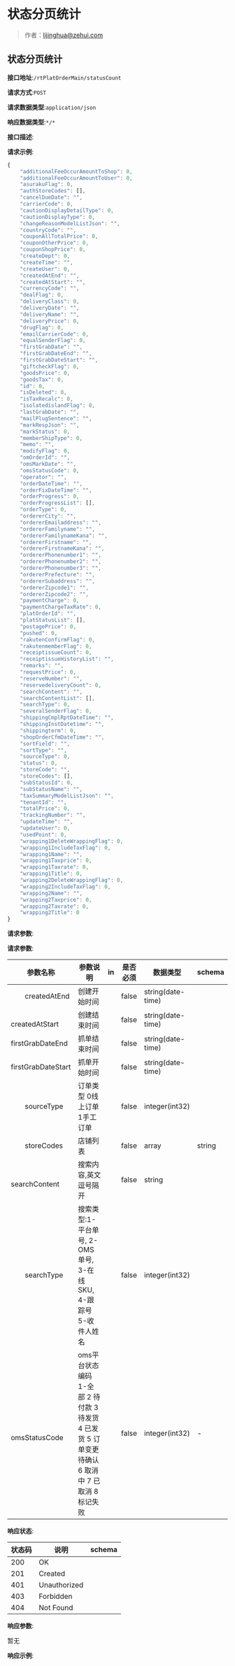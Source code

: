 # 状态分页统计

> 作者：lijinghua@zehui.com

## 状态分页统计


**接口地址**:`/rtPlatOrderMain/statusCount`


**请求方式**:`POST`


**请求数据类型**:`application/json`


**响应数据类型**:`*/*`


**接口描述**:


**请求示例**:


```javascript
{
	"additionalFeeOccurAmountToShop": 0,
	"additionalFeeOccurAmountToUser": 0,
	"asurakuFlag": 0,
	"authStoreCodes": [],
	"cancelDueDate": "",
	"carrierCode": 0,
	"cautionDisplayDetailType": 0,
	"cautionDisplayType": 0,
	"changeReasonModelListJson": "",
	"countryCode": "",
	"couponAllTotalPrice": 0,
	"couponOtherPrice": 0,
	"couponShopPrice": 0,
	"createDept": 0,
	"createTime": "",
	"createUser": 0,
	"createdAtEnd": "",
	"createdAtStart": "",
	"currencyCode": "",
	"dealFlag": 0,
	"deliveryClass": 0,
	"deliveryDate": "",
	"deliveryName": "",
	"deliveryPrice": 0,
	"drugFlag": 0,
	"emailCarrierCode": 0,
	"equalSenderFlag": 0,
	"firstGrabDate": "",
	"firstGrabDateEnd": "",
	"firstGrabDateStart": "",
	"giftcheckFlag": 0,
	"goodsPrice": 0,
	"goodsTax": 0,
	"id": 0,
	"isDeleted": 0,
	"isTaxRecalc": 0,
	"isolatedislandFlag": 0,
	"lastGrabDate": "",
	"mailPlugSentence": "",
	"markRespJson": "",
	"markStatus": 0,
	"memberShipType": 0,
	"memo": "",
	"modifyFlag": 0,
	"omOrderId": "",
	"omsMarkDate": "",
	"omsStatusCode": 0,
	"operator": "",
	"orderDateTime": "",
	"orderFixDateTime": "",
	"orderProgress": 0,
	"orderProgressList": [],
	"orderType": 0,
	"ordererCity": "",
	"ordererEmailaddress": "",
	"ordererFamilyname": "",
	"ordererFamilynameKana": "",
	"ordererFirstname": "",
	"ordererFirstnameKana": "",
	"ordererPhonenumber1": "",
	"ordererPhonenumber2": "",
	"ordererPhonenumber3": "",
	"ordererPrefecture": "",
	"ordererSubaddress": "",
	"ordererZipcode1": "",
	"ordererZipcode2": "",
	"paymentCharge": 0,
	"paymentChargeTaxRate": 0,
	"platOrderId": "",
	"platStatusList": [],
	"postagePrice": 0,
	"pushed": 0,
	"rakutenConfirmFlag": 0,
	"rakutenmemberFlag": 0,
	"receiptissueCount": 0,
	"receiptissueHistoryList": "",
	"remarks": "",
	"requestPrice": 0,
	"reserveNumber": "",
	"reservedeliveryCount": 0,
	"searchContent": "",
	"searchContentList": [],
	"searchType": 0,
	"severalSenderFlag": 0,
	"shippingCmplRptDateTime": "",
	"shippingInstDatetime": "",
	"shippingterm": 0,
	"shopOrderCfmDateTime": "",
	"sortField": "",
	"sortType": "",
	"sourceType": 0,
	"status": 0,
	"storeCode": "",
	"storeCodes": [],
	"subStatusId": 0,
	"subStatusName": "",
	"taxSummaryModelListJson": "",
	"tenantId": "",
	"totalPrice": 0,
	"trackingNumber": "",
	"updateTime": "",
	"updateUser": 0,
	"usedPoint": 0,
	"wrapping1DeleteWrappingFlag": 0,
	"wrapping1IncludeTaxFlag": 0,
	"wrapping1Name": "",
	"wrapping1Taxprice": 0,
	"wrapping1Taxrate": 0,
	"wrapping1Title": 0,
	"wrapping2DeleteWrappingFlag": 0,
	"wrapping2IncludeTaxFlag": 0,
	"wrapping2Name": "",
	"wrapping2Taxprice": 0,
	"wrapping2Taxrate": 0,
	"wrapping2Title": 0
}
```


**请求参数**:


**请求参数**:

| 参数名称 | 参数说明 | in    | 是否必须 | 数据类型 | schema |
| -------- | -------- | ----- | -------- | -------- | ------ |
|&emsp;&emsp;createdAtEnd|创建开始时间||false|string(date-time)||
|&emsp;&emsp;createdAtStart|创建结束时间||false|string(date-time)||
|firstGrabDateEnd|抓单结束时间||false|string(date-time)||
|firstGrabDateStart|抓单开始时间||false|string(date-time)||
|  sourceType|订单类型 0线上订单 1手工订单||false|integer(int32)||
|  storeCodes|店铺列表||false|array|string|
|&emsp;&emsp;searchContent|搜索内容,英文逗号隔开||false|string||
|&emsp;&emsp;searchType|搜索类型:1-平台单号, 2-OMS单号, 3-在线SKU, 4-跟踪号 5-收件人姓名||false|integer(int32)||
|  omsStatusCode|oms平台状态编码1-全部 2 待付款 3待发货 4 已发货 5 订单变更待确认 6 取消中 7 已取消 8标记失败 ||false|integer(int32)|-|


**响应状态**:


| 状态码 | 说明 | schema |
| -------- | -------- | ----- | 
|200|OK||
|201|Created||
|401|Unauthorized||
|403|Forbidden||
|404|Not Found||


**响应参数**:


暂无


**响应示例**:
```javascript

```